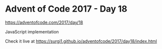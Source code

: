 # Advent of Code 2017 - Day 18

https://adventofcode.com/2017/day/18

JavaScript implementation

Check it live at https://surgi1.github.io/adventofcode/2017/day18/index.html
